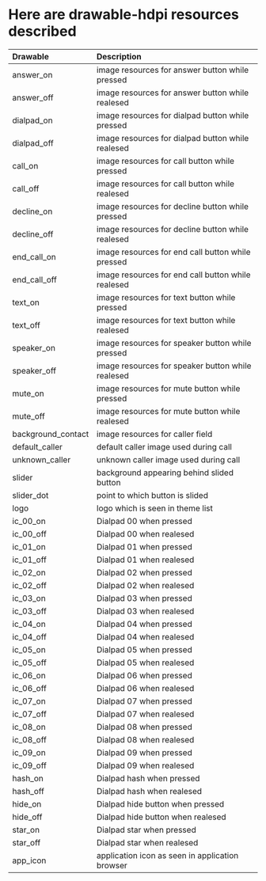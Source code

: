 # Here are drawable-hdpi resources described #
|Drawable|Description|
|:-------|:----------|
|answer\_on|	image resources for answer button while pressed|
|answer\_off|	image resources for answer button while realesed|
|dialpad\_on|	image resources for dialpad button while pressed|
|dialpad\_off|	image resources for dialpad button while realesed|
|call\_on|	image resources for call button while pressed|
|call\_off|	image resources for call button while realesed|
|decline\_on|	image resources for decline button while pressed|
|decline\_off|	image resources for decline button while realesed|
|end\_call\_on|	image resources for end call button while pressed|
|end\_call\_off|image resources for end call button while realesed|
|text\_on|	image resources for text button while pressed|
|text\_off|	image resources for text button while realesed|
|speaker\_on|	image resources for speaker button while pressed|
|speaker\_off|	image resources for speaker button while realesed|
|mute\_on|	image resources for mute button while pressed|
|mute\_off|	image resources for mute button while realesed|
|background\_contact|	image resources for caller field|
|default\_caller|	default caller image used during call|
|unknown\_caller|	unknown caller image used during call|
|slider  |	background appearing behind slided button|
|slider\_dot|	point to which button is slided|
|logo    |	logo which is seen in theme list|
|ic\_00\_on|	Dialpad 00 when pressed|
|ic\_00\_off|	Dialpad 00 when realesed|
|ic\_01\_on|	Dialpad 01 when pressed|
|ic\_01\_off|	Dialpad 01 when realesed|
|ic\_02\_on|	Dialpad 02 when pressed|
|ic\_02\_off|	Dialpad 02 when realesed|
|ic\_03\_on|	Dialpad 03 when pressed|
|ic\_03\_off|	Dialpad 03 when realesed|
|ic\_04\_on|	Dialpad 04 when pressed|
|ic\_04\_off|	Dialpad 04 when realesed|
|ic\_05\_on|	Dialpad 05 when pressed|
|ic\_05\_off|	Dialpad 05 when realesed|
|ic\_06\_on|	Dialpad 06 when pressed|
|ic\_06\_off|	Dialpad 06 when realesed|
|ic\_07\_on|	Dialpad 07 when pressed|
|ic\_07\_off|	Dialpad 07 when realesed|
|ic\_08\_on|	Dialpad 08 when pressed|
|ic\_08\_off|	Dialpad 08 when realesed|
|ic\_09\_on|	Dialpad 09 when pressed|
|ic\_09\_off|	Dialpad 09 when realesed|
|hash\_on|	Dialpad hash when pressed|
|hash\_off|	Dialpad hash when realesed|
|hide\_on|	Dialpad hide button when pressed|
|hide\_off|	Dialpad hide button when realesed|
|star\_on|	Dialpad star when pressed|
|star\_off|	Dialpad star when realesed|
|app\_icon|	application icon as seen in application browser|